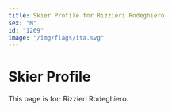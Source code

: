 ```yaml
---
title: Skier Profile for Rizzieri Rodeghiero
sex: "M"
id: "1269"
image: "/img/flags/ita.svg" 
---
```


# Skier Profile

This page is for: Rizzieri Rodeghiero.
    